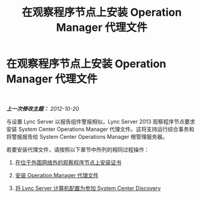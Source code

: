 ﻿---
title: 在观察程序节点上安装 Operation Manager 代理文件
TOCTitle: 在观察程序节点上安装 Operation Manager 代理文件
ms:assetid: 39014de3-aec2-4954-a148-64c9d0af3c04
ms:mtpsurl: https://technet.microsoft.com/zh-cn/library/JJ204819(v=OCS.15)
ms:contentKeyID: 49312507
ms.date: 05/19/2016
mtps_version: v=OCS.15
ms.translationtype: HT
---

# 在观察程序节点上安装 Operation Manager 代理文件

 

_**上一次修改主题：** 2012-10-20_

与设置 Lync Server 以报告组件警报相似，Lync Server 2013 观察程序节点要求安装 System Center Operations Manager 代理文件。这将支持运行综合事务和将警报报告给 System Center Operations Manager 根管理服务器。

若要安装代理文件，请按照以下章节中所列的相同过程操作：

1.  [在位于外围网络外的观察程序节点上安装证书](lync-server-2013-installing-a-certificate-on-a-watcher-node-located-outside-the-perimeter-network.md)

2.  [安装 Operation Manager 代理文件](lync-server-2013-installing-the-operation-manager-agent-files.md)

3.  [将 Lync Server 计算机配置为参加 System Center Discovery](lync-server-2013-configuring-the-lync-server-computer-to-participate-in-system-center-discovery.md)

